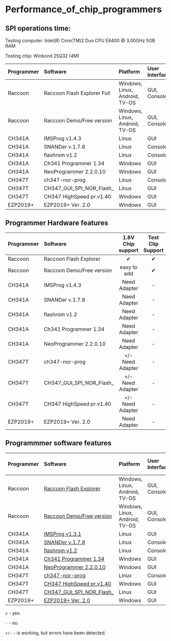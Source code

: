 # Performance_of_chip_programmers

## SPI operations time:

Tesitng computer: Intel(R) Core(TM)2 Duo CPU     E8400  @ 3.00GHz 5GB RAM

Testing chip: Winbond 25Q32 (4M)

| Programmer |       Software          |  Platform  |  User Interface  | Reading | Erasing |  Writing | Data checking |
| :---       |       :---              |     :---   |      :---        | :---: | :---: | :---: | :---: |
| Raccoon    | Raccoon Flash Explorer Full | Windows, Linux, Android, TV-OS | GUI, Console |  5.5-8.0s  |  Auto when In-Write  |  20.0-23.0s   |   Auto when In-Write/In-Read   |
| Raccoon    | Raccoon Demo/Free version  | Windows, Linux, Android, TV-OS | GUI, Console |  14.0s  |  Auto when In-Write  |  24.0s   |   14.0s   |
| CH341A     | IMSProg v1.4.3           | Linux   | GUI      | 33.9s  | 12.7s | 328.5s | 33.9s   |
| CH341A     | SNANDer v.1.7.8          | Linux   | Console  | 33.0s  | 8.0s  | 327.0s | 33.0s   |
| CH341A     | flashrom v1.2            | Linux   | Console  | 34.6s  | 83.2s | 132.7s | 34.5s   |
| CH341A     | Ch341 Programmer 1.34    | Windows | GUI      | 36.4s  | 9.0s  | 231.4s | 36.4s   |
| CH341A     | NeoProgrammer 2.2.0.10   | Windows | GUI      | 36.7s  | 9.1s  | 220.8s | 36.7s   |
| CH347T	   | ch347-nor-prog	          | Linux   | Console  | 1.1s	  | 0.1s	| 28.9s	 | 1.1s    |
| CH347T	   | CH347_GUI_SPI_NOR_Flash_	| Linux   | GUI	     | 1.6s	  | 9.9s	| 35.0s	 | 13.1s   |
| CH347T	   | СH347 HighSpeed pr.v1.40	| Windows | GUI	     | 0.7s	  | 10.0s	| 8.1s	 | 0.7s    |
| EZP2019+   | EZP2019+ Ver. 2.0        | Windows | GUI      | 33.0s  | 10.4s | 38.7s  | 33.0s   |

## Programmer Hardware features

| Programmer |       Software             |  1.8V Chip support |  Test Clip Support | Overload Protect | Flipped chip protect |  Pins connect checking |  Logic Levels check |  Bus Error check |
| :---       |       :---                 |             :---:  |             :---:  |          :---:   |              :---:   |   :---:                |              :---:  |           :---:  |
| Raccoon    | Raccoon Flash Explorer     | ✔                 | ✔ | ✔ | ✔ | ✔ | ✔ | ✔ |
| Raccoon    | Raccoon Demo/Free version  | easy to add       | ✔ | - | - | - | - | - |
| CH341A     | IMSProg v1.4.3             | Need Adapter      | - | - | - | - | - | - |
| CH341A     | SNANDer v.1.7.8            | Need Adapter      | - | - | - | - | - | - |
| CH341A     | flashrom v1.2              | Need Adapter      | - | - | - | - | - | - |
| CH341A     | Ch341 Programmer 1.34      | Need Adapter      | - | - | - | - | - | - |
| CH341A     | NeoProgrammer 2.2.0.10     | Need Adapter      | - | - | - | - | - | - |
| CH347T	   | ch347-nor-prog	            | +/- Need Adapter  | - | - | - | - | - | - |
| CH347T	   | CH347_GUI_SPI_NOR_Flash_	  | +/- Need Adapter  | - | - | - | - | - | - |
| CH347T	   | СH347 HighSpeed pr.v1.40	  | +/- Need Adapter  | - | - | - | - | - | - |
| EZP2019+   | EZP2019+ Ver. 2.0          | Need Adapter      | - | - | - | - | - | - |

## Programmmer software features

| Programmer | Software                |  Platform  |  User Interface  |  SPI NOR| I2C | MW | Edit SR | SFDP view | Security area view |.bin|.hex|.cap|
| :---       |       :---              |     :---   |      :---        |:---:|:---:|:---:| :---:  |   :---:   |   :---:   |:---:|:---:|:---:|
| Raccoon    | [Raccoon Flash Explorer ](https://t.me/racc00n_news)       | Windows, Linux, Android, TV-OS | GUI, Console | ✔   | ✔   | -   |  -     |     -     |  -  | ✔ | - | - |
| Raccoon    | [Raccoon Demo/Free version](https://github.com/lapot2/Raccoon-Flash-Explorer-Demo)       | Windows, Linux, Android, TV-OS | GUI, Console | ✔   | ✔   | -   |  -     |     -     |  -  | - | - | - |
| CH341A     | [IMSProg v1.3.1](https://github.com/bigbigmdm/IMSProg)         | Linux | GUI  | ✔   | ✔   | ✔   |  ✔     |     ✔    |  -  | ✔ | ✔ | ✔ |
| CH341A     | [SNANDer v.1.7.8](https://github.com/McMCCRU/SNANDer)         | Linux | Console  | ✔   |+/-  |+/-  |  -     |     -     |  -  | ✔ | - | - |
| CH341A     | [flashrom v1.2](https://flashrom.org/)           | Linux | Console  | ✔   | -   | -   |  -     |     -     |  -  | ✔ | - | - |
| CH341A     | [Ch341 Programmer 1.34](https://github.com/YTEC-info/CH341A-Softwares/blob/main/Programas/Windows/CH341Programmer/CH341Programmer%20V1.38/Ch341Programmer.exe?ysclid=ls2wxkusch126636141)   | Windows | GUI| ✔   | ✔   | -   |  -     |     -     |  -  | ✔ | ✔ |
| CH341A     | [NeoProgrammer 2.2.0.10](https://www.dwdvb.com/neoprogrammer-new-update-v2-2-0-10/)  | Windows | GUI | ✔   | ✔   | ✔   |  ✔      |     -     |  -  | ✔ | ✔ | ✔ | ✔ |
| CH347T     | [ch347-nor-prog](https://github.com/981213/ch347-nor-prog)          | Linux | Console  | ✔   | -   | -   |  -     |     -     |  -  | ✔ | - | - |
| CH347T     | [СH347 HighSpeed pr.v1.40](http://www.yaojiedianzi.com/index.php?m=Product&a=show&id=19)| Windows | GUI | ✔   | ✔   | ✔   |  -     |     -     |  -  | ✔ | ✔ |
| CH347T     | [CH347_GUI_SPI_NOR_Flash_](https://github.com/bigbigmdm/CH347_GUI_SPI_NOR_Flash_programmer)| Linux | GUI | ✔   | -   | -   |  -     |     -     |  -  | ✔ | - | - |
| EZP2019+   | [EZP2019+ Ver. 2.0](https://github.com/acontini/EZP2019)       | Windows | GUI| ✔   | ✔   | ✔   |  -     |     -     |  -  | ✔ | ✔ | ✔ |

`✔` - yes.

`-`  - no.

`+/-` - is working, but errors have been detected.
